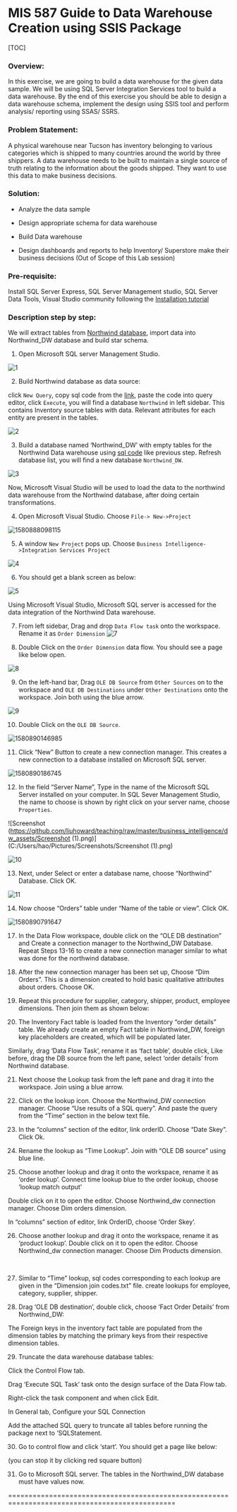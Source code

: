 # MIS 587 Guide to Data Warehouse Creation using SSIS Package



[TOC]

### Overview:

In this exercise, we are going to build a data warehouse for the given data sample. We will be using SQL Server Integration Services tool to build a data warehouse. By the end of this exercise you should be able to design a data warehouse schema, implement the design using SSIS tool and perform analysis/ reporting using SSAS/ SSRS.

### Problem Statement: 

A physical warehouse near Tucson has inventory belonging to various categories which is shipped to many countries around the world by three shippers. A data warehouse needs to be built to maintain a single source of truth relating to the information about the goods shipped. They want to use this data to make business decisions.

### Solution:

* Analyze the data sample

* Design appropriate schema for data warehouse

* Build Data warehouse

* Design dashboards and reports to help Inventory/ Superstore make their business decisions (Out of Scope of this Lab session)

### Pre-requisite: 

Install SQL Server Express, SQL Server Management studio, SQL Server Data Tools, Visual Studio community   following the [Installation tutorial](https://github.com/liuhoward/teaching/blob/master/business_intelligence/Datawarehouse_Installation.md)





### Description step by step:

We will extract tables from [Northwind database](https://github.com/liuhoward/teaching/blob/master/business_intelligence/Northwind-Sample-Database-Diagram.pdf), import data into Northwind_DW database and build star schema.

1. Open Microsoft SQL server Management Studio.

![1](https://github.com/liuhoward/teaching/raw/master/business_intelligence/dw_assets/1.PNG)

2. Build Northwind database as data source:

click `New Query`, copy sql code from the [link](https://raw.githubusercontent.com/liuhoward/teaching/master/business_intelligence/instnwnd.sql.txt), paste the code into query editor, click `Execute`, you will find a database `Northwind` in left sidebar. This contains Inventory source tables with data. Relevant attributes for each entity are present in the tables.

![2](https://github.com/liuhoward/teaching/raw/master/business_intelligence/dw_assets/2.PNG)                                

3. Build a database named ‘Northwind_DW’ with empty tables for the Northwind Data warehouse using [sql code](https://raw.githubusercontent.com/liuhoward/teaching/master/business_intelligence/Northwind_DW_init.sql.txt) like previous step. Refresh database list, you will find a new database `Northwind_DW`.

![3](https://github.com/liuhoward/teaching/raw/master/business_intelligence/dw_assets/3.PNG)



Now, Microsoft Visual Studio will be used to load the data to the northwind data warehouse from the Northwind database, after doing certain transformations.

4. Open Microsoft Visual Studio. Choose `File-> New->Project`

![1580888098115](https://github.com/liuhoward/teaching/raw/master/business_intelligence/dw_assets/1580888098115.png)

5.  A window `New Project` pops up. Choose `Business Intelligence->Integration Services Project`

![4](https://github.com/liuhoward/teaching/raw/master/business_intelligence/dw_assets/4.PNG)

6. You should get a blank screen as below:

![5](https://github.com/liuhoward/teaching/raw/master/business_intelligence/dw_assets/5.PNG)



Using Microsoft Visual Studio, Microsoft SQL server is accessed for the data integration of the Northwind Data warehouse.

7. From left sidebar, Drag and drop `Data Flow task` onto the workspace. Rename it as `Order Dimension`
![7](https://github.com/liuhoward/teaching/raw/master/business_intelligence/dw_assets/7.PNG)

8. Double Click on the `Order Dimension` data flow. You should see a page like below open.

![8](https://github.com/liuhoward/teaching/raw/master/business_intelligence/dw_assets/8.PNG)

9.  On the left-hand bar, Drag `OLE DB Source` from `Other Sources`  on to the workspace and `OLE DB Destinations` under `Other Destinations` onto the workspace. Join both using the blue arrow.

![9](https://github.com/liuhoward/teaching/raw/master/business_intelligence/dw_assets/9.PNG)

10. Double Click on the `OLE DB Source`. 

![1580890146985](https://github.com/liuhoward/teaching/raw/master/business_intelligence/dw_assets/1580890146985.png)

11. Click “New” Button to create a new connection manager. This creates a new connection to a database installed on Microsoft SQL server.

![1580890186745](https://github.com/liuhoward/teaching/raw/master/business_intelligence/dw_assets/1580890186745.png)

12. In the field “Server Name”, Type in the name of the Microsoft SQL Server installed on your computer. In SQL Sever Management Studio, the name to choose is shown by right click on your server name, choose `Properties`.

![Screenshot (https://github.com/liuhoward/teaching/raw/master/business_intelligence/dw_assets/Screenshot (1).png)](C:/Users/hao/Pictures/Screenshots/Screenshot (1).png)

![10](https://github.com/liuhoward/teaching/raw/master/business_intelligence/dw_assets/10.PNG)

13. Next, under Select or enter a database name, choose “Northwind” Database. Click OK.

![11](https://github.com/liuhoward/teaching/raw/master/business_intelligence/dw_assets/11.PNG)

14. Now choose “Orders” table under “Name of the table or view”. Click OK.

![1580890791647](https://github.com/liuhoward/teaching/raw/master/business_intelligence/dw_assets/1580890791647.png)

 

17) In the Data Flow workspace, double click on the “OLE DB destination” and Create a connection manager to the Northwind_DW Database. Repeat Steps 13-16 to create a new connection manager similar to what was done for the northwind database.

18) After the new connection manager has been set up, Choose “Dim Orders”. This is a dimension created to hold basic qualitative attributes about orders. Choose OK.

   

 

19) Repeat this procedure for supplier, category, shipper, product, employee dimensions. Then join them as shown below:

   

 

20)  The Inventory Fact table is loaded from the Inventory “order details” table. We already create an empty Fact table in Northwind_DW, foreign key placeholders are created, which will be populated later.

 

Similarly, drag ‘Data Flow Task’, rename it as ‘fact table’, double click, Like before, drag the DB source from the left pane, select ‘order details’ from Northwind database.

   

 

   

 

21) Next choose the Lookup task from the left pane and drag it into the workspace. Join using a blue arrow.

   

22) Click on the lookup icon. Choose the Northwind_DW connection manager. Choose “Use results of a SQL query”. And paste the query from the “Time” section in the below text file.

   

 

   

 

23) In the “columns” section of the editor, link orderID. Choose “Date Skey”. Click Ok. 

 

 

   

24) Rename the lookup as “Time Lookup”. Join with “OLE DB source” using blue line.

25) Choose another lookup and drag it onto the workspace, rename it as ‘order lookup’. Connect time lookup blue to the order lookup, choose ‘lookup match output’

   

Double click on it to open the editor. Choose Northwind_dw connection manager. Choose Dim orders dimension.     

In “columns” section of editor, link OrderID, choose ‘Order Skey’.

   

 

26) Choose another lookup and drag it onto the workspace, rename it as ‘product lookup’. Double click on it to open the editor. Choose Northwind_dw connection manager. Choose Dim Products dimension.

   

 

​    

 

27)  Similar to “Time” lookup, sql codes corresponding to each lookup are given in the “Dimension join codes.txt” file. create lookups for employee, category, supplier, shipper.

   

28)  Drag ‘OLE DB destination’, double click, choose ‘Fact Order Details’ from Northwind_DW:   

 

The Foreign keys in the inventory fact table are populated from the dimension tables by matching the primary keys from their respective dimension tables.

   

 

   

 

29)   Truncate the data warehouse database tables:

Click the Control Flow tab.

Drag ‘Execute SQL Task’ task onto the design surface of the Data Flow tab.

   

Right-click the task component and when click Edit.

In General tab, Configure your SQL Connection

   

 

Add the attached SQL query to truncate all tables before running the package next to ‘SQLStatement.

   

   

 

   

 

 

30) Go to control flow and click ‘start’. You should get a page like below:

   

 

(you can stop it by clicking red square button)

   

31) Go to Microsoft SQL server. The tables in the Northwind_DW database must have values now.

   







































































===============================================================================================





